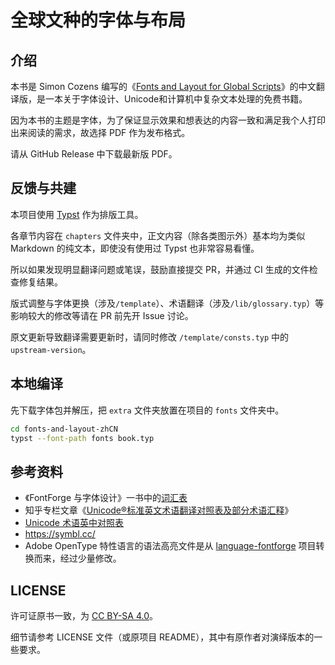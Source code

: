 # 全球文种的字体与布局

## 介绍

本书是 Simon Cozens 编写的《[Fonts and Layout for Global Scripts](https://simoncozens.github.io/fonts-and-layout/)》的中文翻译版，是一本关于字体设计、Unicode和计算机中复杂文本处理的免费书籍。

因为本书的主题是字体，为了保证显示效果和想表达的内容一致和满足我个人打印出来阅读的需求，故选择 PDF 作为发布格式。

请从 GitHub Release 中下载最新版 PDF。

## 反馈与共建

本项目使用 [Typst](https://github.com/typst/typst) 作为排版工具。

各章节内容在 `chapters` 文件夹中，正文内容（除各类图示外）基本均为类似 Markdown 的纯文本，即使没有使用过 Typst 也非常容易看懂。

所以如果发现明显翻译问题或笔误，鼓励直接提交 PR，并通过 CI 生成的文件检查修复结果。

版式调整与字体更换（涉及`/template`）、术语翻译（涉及`/lib/glossary.typ`）等影响较大的修改等请在 PR 前先开 Issue 讨论。

原文更新导致翻译需要更新时，请同时修改 `/template/consts.typ` 中的 `upstream-version`。

## 本地编译

先下载字体包并解压，把 `extra` 文件夹放置在项目的 `fonts` 文件夹中。

```bash
cd fonts-and-layout-zhCN
typst --font-path fonts book.typ
```

## 参考资料

- 《FontForge 与字体设计》一书中的[词汇表](http://designwithfontforge.com/zh-CN/Glossary.html)
- 知乎专栏文章《[Unicode®标准英文术语翻译对照表及部分术语汇释](https://zhuanlan.zhihu.com/p/79246427)》
- [Unicode 术语英中对照表](https://www.unicode.org/terminology/term_en_zh_Hans_CN.html)
- <https://symbl.cc/>
- Adobe OpenType 特性语言的语法高亮文件是从 [language-fontforge](https://github.com/Alhadis/language-fontforge) 项目转换而来，经过少量修改。

## LICENSE

许可证原书一致，为 [CC BY-SA 4.0](https://creativecommons.org/licenses/by-sa/4.0/deed.zh-hans)。

细节请参考 LICENSE 文件（或原项目 README），其中有原作者对演绎版本的一些要求。
